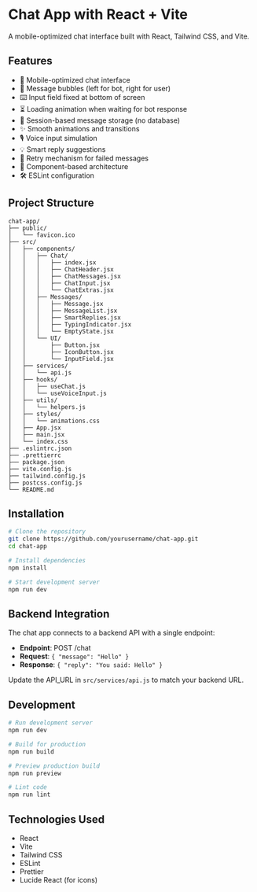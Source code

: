 # Chat App with React + Vite

A mobile-optimized chat interface built with React, Tailwind CSS, and Vite.

## Features

- 📱 Mobile-optimized chat interface
- 💬 Message bubbles (left for bot, right for user)
- ⌨️ Input field fixed at bottom of screen
- ⏳ Loading animation when waiting for bot response
- 🔄 Session-based message storage (no database)
- ✨ Smooth animations and transitions
- 🎙️ Voice input simulation
- 💡 Smart reply suggestions
- 🔄 Retry mechanism for failed messages
- 🧩 Component-based architecture
- 🛠️ ESLint configuration

## Project Structure

```
chat-app/
├── public/
│   └── favicon.ico
├── src/
│   ├── components/
│   │   ├── Chat/
│   │   │   ├── index.jsx
│   │   │   ├── ChatHeader.jsx
│   │   │   ├── ChatMessages.jsx
│   │   │   ├── ChatInput.jsx
│   │   │   └── ChatExtras.jsx
│   │   ├── Messages/
│   │   │   ├── Message.jsx
│   │   │   ├── MessageList.jsx
│   │   │   ├── SmartReplies.jsx
│   │   │   ├── TypingIndicator.jsx
│   │   │   └── EmptyState.jsx
│   │   └── UI/
│   │       ├── Button.jsx
│   │       ├── IconButton.jsx
│   │       └── InputField.jsx
│   ├── services/
│   │   └── api.js
│   ├── hooks/
│   │   ├── useChat.js
│   │   └── useVoiceInput.js
│   ├── utils/
│   │   └── helpers.js
│   ├── styles/
│   │   └── animations.css
│   ├── App.jsx
│   ├── main.jsx
│   └── index.css
├── .eslintrc.json
├── .prettierrc
├── package.json
├── vite.config.js
├── tailwind.config.js
├── postcss.config.js
└── README.md
```

## Installation

```bash
# Clone the repository
git clone https://github.com/yourusername/chat-app.git
cd chat-app

# Install dependencies
npm install

# Start development server
npm run dev
```

## Backend Integration

The chat app connects to a backend API with a single endpoint:

- **Endpoint**: POST /chat
- **Request**: `{ "message": "Hello" }`
- **Response**: `{ "reply": "You said: Hello" }`

Update the API_URL in `src/services/api.js` to match your backend URL.

## Development

```bash
# Run development server
npm run dev

# Build for production
npm run build

# Preview production build
npm run preview

# Lint code
npm run lint
```

## Technologies Used

- React
- Vite
- Tailwind CSS
- ESLint
- Prettier
- Lucide React (for icons)